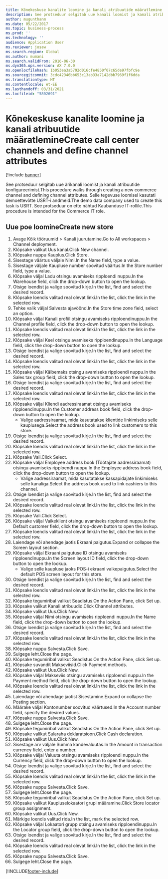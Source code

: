 ```yaml
---
title: Kõnekeskuse kanalite loomine ja kanali atribuutide määratlemine
description: See protseduur selgitab uue kanali loomist ja kanali atribuutide määratlemist.
author: mugunthanm
ms.date: 05/22/2017
ms.topic: business-process
ms.prod: ''
ms.technology: ''
audience: Application User
ms.reviewer: josaw
ms.search.region: Global
ms.author: mumani
ms.search.validFrom: 2016-06-30
ms.dyn365.ops.version: AX 7.0.0
ms.openlocfilehash: 1b053ea3a5792d016cfe4850f07c65de97fbfc9e
ms.sourcegitcommit: 3cdc42346bb653c13ab33a7142dbb7969f1f6dda
ms.translationtype: HT
ms.contentlocale: et-EE
ms.lasthandoff: 03/31/2021
ms.locfileid: "5802691"
---
```

# <a name="create-call-center-channels-and-define-channel-attributes"></a><span data-ttu-id="6365e-103">Kõnekeskuse kanalite loomine ja kanali atribuutide määratlemine</span><span class="sxs-lookup"><span data-stu-id="6365e-103">Create call center channels and define channel attributes</span></span>

[!include [banner](../includes/banner.md)]

<span data-ttu-id="6365e-104">See protseduur selgitab uue ärikanali loomist ja kanali atribuutide konfigureerimist.</span><span class="sxs-lookup"><span data-stu-id="6365e-104">This procedure walks through creating a new commerce channel and defining channel attributes.</span></span> <span data-ttu-id="6365e-105">Selle tegevuse loomisel kasutati demoettevõtte USRT-i andmeid.</span><span class="sxs-lookup"><span data-stu-id="6365e-105">The demo data company used to create this task is USRT.</span></span> <span data-ttu-id="6365e-106">See protseduur on ette nähtud Kaubanduse IT-rollile.</span><span class="sxs-lookup"><span data-stu-id="6365e-106">This procedure is intended for the Commerce IT role.</span></span>


## <a name="create-new-store"></a><span data-ttu-id="6365e-107">Uue poe loomine</span><span class="sxs-lookup"><span data-stu-id="6365e-107">Create new store</span></span>
1. <span data-ttu-id="6365e-108">Avage Kõik tööruumid > Kanali juurutamine.</span><span class="sxs-lookup"><span data-stu-id="6365e-108">Go to All workspaces > Channel deployment.</span></span>
2. <span data-ttu-id="6365e-109">Klõpsake valikut Uus kanal.</span><span class="sxs-lookup"><span data-stu-id="6365e-109">Click New channel.</span></span>
3. <span data-ttu-id="6365e-110">Klõpsake nuppu Kauplus.</span><span class="sxs-lookup"><span data-stu-id="6365e-110">Click Store.</span></span>
4. <span data-ttu-id="6365e-111">Sisestage väärtus väljale Nimi.</span><span class="sxs-lookup"><span data-stu-id="6365e-111">In the Name field, type a value.</span></span>
5. <span data-ttu-id="6365e-112">Sisestage väljale Kaupluse number soovitud väärtus.</span><span class="sxs-lookup"><span data-stu-id="6365e-112">In the Store number field, type a value.</span></span>
6. <span data-ttu-id="6365e-113">Klõpsake väljal Ladu otsingu avamiseks ripploendi nuppu.</span><span class="sxs-lookup"><span data-stu-id="6365e-113">In the Warehouse field, click the drop-down button to open the lookup.</span></span>
7. <span data-ttu-id="6365e-114">Otsige loendist ja valige soovitud kirje.</span><span class="sxs-lookup"><span data-stu-id="6365e-114">In the list, find and select the desired record.</span></span>
8. <span data-ttu-id="6365e-115">Klõpsake loendis valitud real olevat linki.</span><span class="sxs-lookup"><span data-stu-id="6365e-115">In the list, click the link in the selected row.</span></span>
9. <span data-ttu-id="6365e-116">Tehke valik väljal Salvesta ajavöönd.</span><span class="sxs-lookup"><span data-stu-id="6365e-116">In the Store time zone field, select an option.</span></span>
10. <span data-ttu-id="6365e-117">Klõpsake väljal Kanali profiil otsingu avamiseks ripploendinuppu.</span><span class="sxs-lookup"><span data-stu-id="6365e-117">In the Channel profile field, click the drop-down button to open the lookup.</span></span>
11. <span data-ttu-id="6365e-118">Klõpsake loendis valitud real olevat linki.</span><span class="sxs-lookup"><span data-stu-id="6365e-118">In the list, click the link in the selected row.</span></span>
12. <span data-ttu-id="6365e-119">Klõpsake väljal Keel otsingu avamiseks ripploendinuppu.</span><span class="sxs-lookup"><span data-stu-id="6365e-119">In the Language field, click the drop-down button to open the lookup.</span></span>
13. <span data-ttu-id="6365e-120">Otsige loendist ja valige soovitud kirje.</span><span class="sxs-lookup"><span data-stu-id="6365e-120">In the list, find and select the desired record.</span></span>
14. <span data-ttu-id="6365e-121">Klõpsake loendis valitud real olevat linki.</span><span class="sxs-lookup"><span data-stu-id="6365e-121">In the list, click the link in the selected row.</span></span>
15. <span data-ttu-id="6365e-122">Klõpsake väljal Käibemaks otsingu avamiseks ripploendi nuppu.</span><span class="sxs-lookup"><span data-stu-id="6365e-122">In the Sales tax group field, click the drop-down button to open the lookup.</span></span>
16. <span data-ttu-id="6365e-123">Otsige loendist ja valige soovitud kirje.</span><span class="sxs-lookup"><span data-stu-id="6365e-123">In the list, find and select the desired record.</span></span>
17. <span data-ttu-id="6365e-124">Klõpsake loendis valitud real olevat linki.</span><span class="sxs-lookup"><span data-stu-id="6365e-124">In the list, click the link in the selected row.</span></span>
18. <span data-ttu-id="6365e-125">Klõpsake väljal Kliendi aadressiraamat otsingu avamiseks ripploendinuppu.</span><span class="sxs-lookup"><span data-stu-id="6365e-125">In the Customer address book field, click the drop-down button to open the lookup.</span></span>
    * <span data-ttu-id="6365e-126">Valige aadressiraamat, mida kasutatakse klientide linkimiseks selle kauplusega.</span><span class="sxs-lookup"><span data-stu-id="6365e-126">Select the address book used to link customers to this store.</span></span>  
19. <span data-ttu-id="6365e-127">Otsige loendist ja valige soovitud kirje.</span><span class="sxs-lookup"><span data-stu-id="6365e-127">In the list, find and select the desired record.</span></span>
20. <span data-ttu-id="6365e-128">Klõpsake loendis valitud real olevat linki.</span><span class="sxs-lookup"><span data-stu-id="6365e-128">In the list, click the link in the selected row.</span></span>
21. <span data-ttu-id="6365e-129">Klõpsake Vali.</span><span class="sxs-lookup"><span data-stu-id="6365e-129">Click Select.</span></span>
22. <span data-ttu-id="6365e-130">Klõpsake väljal Employee address book (Töötajate aadressiraamat) otsingu avamiseks ripploendi nuppu.</span><span class="sxs-lookup"><span data-stu-id="6365e-130">In the Employee address book field, click the drop-down button to open the lookup.</span></span>
    * <span data-ttu-id="6365e-131">Valige aadressiraamat, mida kasutatakse kassapidajate linkimiseks selle kanaliga.</span><span class="sxs-lookup"><span data-stu-id="6365e-131">Select the address book used to link cashiers to this channel.</span></span>  
23. <span data-ttu-id="6365e-132">Otsige loendist ja valige soovitud kirje.</span><span class="sxs-lookup"><span data-stu-id="6365e-132">In the list, find and select the desired record.</span></span>
24. <span data-ttu-id="6365e-133">Klõpsake loendis valitud real olevat linki.</span><span class="sxs-lookup"><span data-stu-id="6365e-133">In the list, click the link in the selected row.</span></span>
25. <span data-ttu-id="6365e-134">Klõpsake Vali.</span><span class="sxs-lookup"><span data-stu-id="6365e-134">Click Select.</span></span>
26. <span data-ttu-id="6365e-135">Klõpsake väljal Vaikeklient otsingu avamiseks ripploendi nuppu.</span><span class="sxs-lookup"><span data-stu-id="6365e-135">In the Default customer field, click the drop-down button to open the lookup.</span></span>
27. <span data-ttu-id="6365e-136">Klõpsake loendis valitud real olevat linki.</span><span class="sxs-lookup"><span data-stu-id="6365e-136">In the list, click the link in the selected row.</span></span>
28. <span data-ttu-id="6365e-137">Laiendage või ahendage jaotis Ekraani paigutus.</span><span class="sxs-lookup"><span data-stu-id="6365e-137">Expand or collapse the Screen layout section.</span></span>
29. <span data-ttu-id="6365e-138">Klõpsake väljal Ekraani paigutuse ID otsingu avamiseks ripploendinuppu.</span><span class="sxs-lookup"><span data-stu-id="6365e-138">In the Screen layout ID field, click the drop-down button to open the lookup.</span></span>
    * <span data-ttu-id="6365e-139">Valige selle kaupluse jaoks POS-i ekraani vaikepaigutus.</span><span class="sxs-lookup"><span data-stu-id="6365e-139">Select the default POS screen layout for this store.</span></span>  
30. <span data-ttu-id="6365e-140">Otsige loendist ja valige soovitud kirje.</span><span class="sxs-lookup"><span data-stu-id="6365e-140">In the list, find and select the desired record.</span></span>
31. <span data-ttu-id="6365e-141">Klõpsake loendis valitud real olevat linki.</span><span class="sxs-lookup"><span data-stu-id="6365e-141">In the list, click the link in the selected row.</span></span>
32. <span data-ttu-id="6365e-142">Klõpsake tegumiribal valikut Seadistus.</span><span class="sxs-lookup"><span data-stu-id="6365e-142">On the Action Pane, click Set up.</span></span>
33. <span data-ttu-id="6365e-143">Klõpsake valikut Kanali atribuudid.</span><span class="sxs-lookup"><span data-stu-id="6365e-143">Click Channel attributes.</span></span>
34. <span data-ttu-id="6365e-144">Klõpsake valikut Uus.</span><span class="sxs-lookup"><span data-stu-id="6365e-144">Click New.</span></span>
35. <span data-ttu-id="6365e-145">Klõpsake väljal Nimi otsingu avamiseks ripploendi nuppu.</span><span class="sxs-lookup"><span data-stu-id="6365e-145">In the Name field, click the drop-down button to open the lookup.</span></span>
36. <span data-ttu-id="6365e-146">Otsige loendist ja valige soovitud kirje.</span><span class="sxs-lookup"><span data-stu-id="6365e-146">In the list, find and select the desired record.</span></span>
37. <span data-ttu-id="6365e-147">Klõpsake loendis valitud real olevat linki.</span><span class="sxs-lookup"><span data-stu-id="6365e-147">In the list, click the link in the selected row.</span></span>
38. <span data-ttu-id="6365e-148">Klõpsake nuppu Salvesta.</span><span class="sxs-lookup"><span data-stu-id="6365e-148">Click Save.</span></span>
39. <span data-ttu-id="6365e-149">Sulgege leht.</span><span class="sxs-lookup"><span data-stu-id="6365e-149">Close the page.</span></span>
40. <span data-ttu-id="6365e-150">Klõpsake tegumiribal valikut Seadistus.</span><span class="sxs-lookup"><span data-stu-id="6365e-150">On the Action Pane, click Set up.</span></span>
41. <span data-ttu-id="6365e-151">Klõpsake suvandit Makseviisid.</span><span class="sxs-lookup"><span data-stu-id="6365e-151">Click Payment methods.</span></span>
42. <span data-ttu-id="6365e-152">Klõpsake valikut Uus.</span><span class="sxs-lookup"><span data-stu-id="6365e-152">Click New.</span></span>
43. <span data-ttu-id="6365e-153">Klõpsake väljal Makseviis otsingu avamiseks ripploendi nuppu.</span><span class="sxs-lookup"><span data-stu-id="6365e-153">In the Payment method field, click the drop-down button to open the lookup.</span></span>
44. <span data-ttu-id="6365e-154">Klõpsake loendis valitud real olevat linki.</span><span class="sxs-lookup"><span data-stu-id="6365e-154">In the list, click the link in the selected row.</span></span>
45. <span data-ttu-id="6365e-155">Laiendage või ahendage jaotist Sisestamine.</span><span class="sxs-lookup"><span data-stu-id="6365e-155">Expand or collapse the Posting section.</span></span>
46. <span data-ttu-id="6365e-156">Määrake väljal Kontonumber soovitud väärtused.</span><span class="sxs-lookup"><span data-stu-id="6365e-156">In the Account number field, specify the desired values.</span></span>
47. <span data-ttu-id="6365e-157">Klõpsake nuppu Salvesta.</span><span class="sxs-lookup"><span data-stu-id="6365e-157">Click Save.</span></span>
48. <span data-ttu-id="6365e-158">Sulgege leht.</span><span class="sxs-lookup"><span data-stu-id="6365e-158">Close the page.</span></span>
49. <span data-ttu-id="6365e-159">Klõpsake tegumiribal valikut Seadistus.</span><span class="sxs-lookup"><span data-stu-id="6365e-159">On the Action Pane, click Set up.</span></span>
50. <span data-ttu-id="6365e-160">Klõpsake valikut Sularaha deklaratsioon.</span><span class="sxs-lookup"><span data-stu-id="6365e-160">Click Cash declaration.</span></span>
51. <span data-ttu-id="6365e-161">Klõpsake valikut Uus.</span><span class="sxs-lookup"><span data-stu-id="6365e-161">Click New.</span></span>
52. <span data-ttu-id="6365e-162">Sisestage arv väljale Summa kandevaluutas.</span><span class="sxs-lookup"><span data-stu-id="6365e-162">In the Amount in transaction currency field, enter a number.</span></span>
53. <span data-ttu-id="6365e-163">Klõpsake väljal Valuuta otsingu avamiseks ripploendi nuppu.</span><span class="sxs-lookup"><span data-stu-id="6365e-163">In the Currency field, click the drop-down button to open the lookup.</span></span>
54. <span data-ttu-id="6365e-164">Otsige loendist ja valige soovitud kirje.</span><span class="sxs-lookup"><span data-stu-id="6365e-164">In the list, find and select the desired record.</span></span>
55. <span data-ttu-id="6365e-165">Klõpsake loendis valitud real olevat linki.</span><span class="sxs-lookup"><span data-stu-id="6365e-165">In the list, click the link in the selected row.</span></span>
56. <span data-ttu-id="6365e-166">Klõpsake nuppu Salvesta.</span><span class="sxs-lookup"><span data-stu-id="6365e-166">Click Save.</span></span>
57. <span data-ttu-id="6365e-167">Sulgege leht.</span><span class="sxs-lookup"><span data-stu-id="6365e-167">Close the page.</span></span>
58. <span data-ttu-id="6365e-168">Klõpsake tegumiribal valikut Seadistus.</span><span class="sxs-lookup"><span data-stu-id="6365e-168">On the Action Pane, click Set up.</span></span>
59. <span data-ttu-id="6365e-169">Klõpsake valikut Kaupluselokaatori grupi määramine.</span><span class="sxs-lookup"><span data-stu-id="6365e-169">Click Store locator group assignment.</span></span>
60. <span data-ttu-id="6365e-170">Klõpsake valikut Uus.</span><span class="sxs-lookup"><span data-stu-id="6365e-170">Click New.</span></span>
61. <span data-ttu-id="6365e-171">Märkige loendis valitud rida.</span><span class="sxs-lookup"><span data-stu-id="6365e-171">In the list, mark the selected row.</span></span>
62. <span data-ttu-id="6365e-172">Klõpsake väljal Lokaatori grupp otsingu avamiseks ripploendinuppu.</span><span class="sxs-lookup"><span data-stu-id="6365e-172">In the Locator group field, click the drop-down button to open the lookup.</span></span>
63. <span data-ttu-id="6365e-173">Otsige loendist ja valige soovitud kirje.</span><span class="sxs-lookup"><span data-stu-id="6365e-173">In the list, find and select the desired record.</span></span>
64. <span data-ttu-id="6365e-174">Klõpsake loendis valitud real olevat linki.</span><span class="sxs-lookup"><span data-stu-id="6365e-174">In the list, click the link in the selected row.</span></span>
65. <span data-ttu-id="6365e-175">Klõpsake nuppu Salvesta.</span><span class="sxs-lookup"><span data-stu-id="6365e-175">Click Save.</span></span>
66. <span data-ttu-id="6365e-176">Sulgege leht.</span><span class="sxs-lookup"><span data-stu-id="6365e-176">Close the page.</span></span>



[!INCLUDE[footer-include](../../includes/footer-banner.md)]